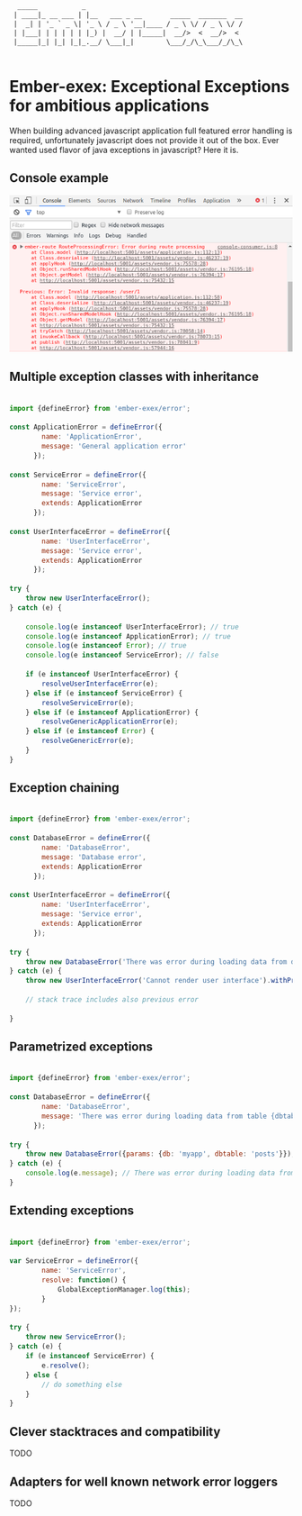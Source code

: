 ```
  _____           _                                       
 | ____|_ __ ___ | |__   ___ _ __       _____  _______  __
 |  _| | '_ ` _ \| '_ \ / _ \ '__|____ / _ \ \/ / _ \ \/ /
 | |___| | | | | | |_) |  __/ | |_____|  __/>  <  __/>  < 
 |_____|_| |_| |_|_.__/ \___|_|        \___/_/\_\___/_/\_\
                                                               
```



# Ember-exex: Exceptional Exceptions for ambitious applications
When building advanced javascript application full featured error handling is required, unfortunately javascript does not provide it out of the box. Ever wanted used flavor of java exceptions in javascript? Here it is.

## Console example

![alt tag](https://raw.githubusercontent.com/janmisek/ember-exex/master/github/error.png)

## Multiple exception classes with inheritance
```javascript

import {defineError} from 'ember-exex/error';

const ApplicationError = defineError({
        name: 'ApplicationError', 
        message: 'General application error'
      });

const ServiceError = defineError({
        name: 'ServiceError', 
        message: 'Service error', 
        extends: ApplicationError
      });

const UserInterfaceError = defineError({
        name: 'UserInterfaceError', 
        message: 'Service error', 
        extends: ApplicationError
      });

try {
    throw new UserInterfaceError();
} catch (e) {

    console.log(e instanceof UserInterfaceError); // true
    console.log(e instanceof ApplicationError); // true
    console.log(e instanceof Error); // true
    console.log(e instanceof ServiceError); // false
    
    if (e instanceof UserInterfaceError) {
        resolveUserInterfaceError(e);
    } else if (e instanceof ServiceError) {
        resolveServiceError(e);
    } else if (e instanceof ApplicationError) {
        resolveGenericApplicationError(e);
    } else if (e instanceof Error) {
        resolveGenericError(e);
    }
}
```

## Exception chaining

```javascript

import {defineError} from 'ember-exex/error';

const DatabaseError = defineError({
        name: 'DatabaseError', 
        message: 'Database error', 
        extends: ApplicationError
      });
      
const UserInterfaceError = defineError({
        name: 'UserInterfaceError', 
        message: 'Service error', 
        extends: ApplicationError
      });

try {
    throw new DatabaseError('There was error during loading data from database');
} catch (e) {
    throw new UserInterfaceError('Cannot render user interface').withPreviousError(e);
    
    // stack trace includes also previous error
    
}
```

## Parametrized exceptions
```javascript

import {defineError} from 'ember-exex/error';

const DatabaseError = defineError({
        name: 'DatabaseError', 
        message: 'There was error during loading data from table {dbtable} of database {db}'
      });

try {
    throw new DatabaseError({params: {db: 'myapp', dbtable: 'posts'}});
} catch (e) {
    console.log(e.message); // There was error during loading data from table posts of database myapp
}
```

## Extending exceptions
```javascript

import {defineError} from 'ember-exex/error';

var ServiceError = defineError({
        name: 'ServiceError', 
        resolve: function() {
            GlobalExceptionManager.log(this);
        }
});

try {
    throw new ServiceError();
} catch (e) {
    if (e instanceof ServiceError) {
        e.resolve();
    } else {
        // do something else
    }
}
```

## Clever stacktraces and compatibility
TODO

## Adapters for well known network error loggers
TODO



